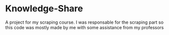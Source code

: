 # Knowledge-Share
A project for my scraping course. I was responsable for the scraping part so this code was mostly made by me with some assistance from my professors
